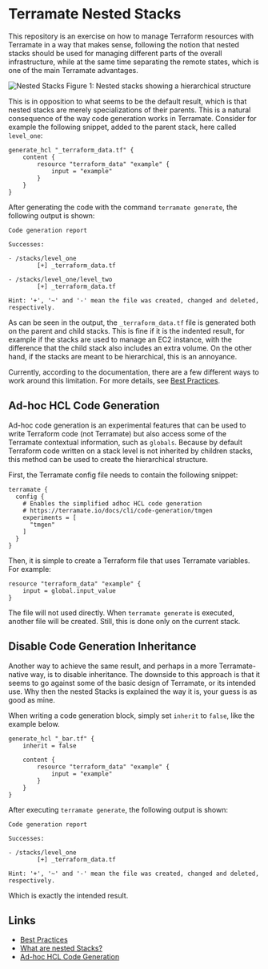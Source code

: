 # Terramate Nested Stacks

This repository is an exercise on how to manage Terraform resources with Terramate in a way that makes sense, following the notion that nested stacks should be used for managing different parts of the overall infrastructure, while at the same time separating the remote states, which is one of the main Terramate advantages.

![Nested Stacks](https://terramate.io/docs/assets/nested-stacks.BpZcLktx.png)
Figure 1: Nested stacks showing a hierarchical structure

This is in opposition to what seems to be the default result, which is that nested stacks are merely specializations of their parents. This is a natural consequence of the way code generation works in Terramate. Consider for example the following snippet, added to the parent stack, here called `level_one`:

```hcl
generate_hcl "_terraform_data.tf" {
    content {
        resource "terraform_data" "example" {
            input = "example"
        }
    }
}
```

After generating the code with the command `terramate generate`, the following output is shown:

```
Code generation report

Successes:

- /stacks/level_one
        [+] _terraform_data.tf

- /stacks/level_one/level_two
        [+] _terraform_data.tf

Hint: '+', '~' and '-' mean the file was created, changed and deleted, respectively.
```

As can be seen in the output, the `_terraform_data.tf` file is generated both on the parent and child stacks. This is fine if it is the indented result, for example if the stacks are used to manage an EC2 instance, with the difference that the child stack also includes an extra volume. On the other hand, if the stacks are meant to be hierarchical, this is an annoyance.

Currently, according to the documentation, there are a few different ways to work around this limitation. For more details, see [Best Practices](https://terramate.io/docs/cli/code-generation/#best-practices).

## Ad-hoc HCL Code Generation

Ad-hoc code generation is an experimental features that can be used to write Terraform code (not Terramate) but also access some of the Terramate contextual information, such as `globals`. Because by default Terraform code written on a stack level is not inherited by children stacks, this method can be used to create the hierarchical structure.

First, the Terramate config file needs to contain the following snippet:

```hcl
terramate {
  config {
    # Enables the simplified adhoc HCL code generation
    # https://terramate.io/docs/cli/code-generation/tmgen
    experiments = [
      "tmgen"
    ]
  }
}
```

Then, it is simple to create a Terraform file that uses Terramate variables. For example:

```hcl
resource "terraform_data" "example" {
    input = global.input_value
}
```

The file will not used directly. When `terramate generate` is executed, another file will be created. Still, this is done only on the current stack.

## Disable Code Generation Inheritance

Another way to achieve the same result, and perhaps in a more Terramate-native way, is to disable inheritance. The downside to this approach is that it seems to go against some of the basic design of Terramate, or its intended use. Why then the nested Stacks is explained the way it is, your guess is as good as mine.

When writing a code generation block, simply set `inherit` to `false`, like the example below.

```hcl
generate_hcl "_bar.tf" {
    inherit = false

    content {
        resource "terraform_data" "example" {
            input = "example"
        }
    }
}
```

After executing `terramate generate`, the following output is shown:

```
Code generation report

Successes:

- /stacks/level_one
        [+] _terraform_data.tf

Hint: '+', '~' and '-' mean the file was created, changed and deleted, respectively.
```

Which is exactly the intended result.

## Links

- [Best Practices](https://terramate.io/docs/cli/code-generation/#best-practices)
- [What are nested Stacks?](https://terramate.io/docs/cli/stacks/nesting#what-are-nested-stacks)
- [Ad-hoc HCL Code Generation](https://terramate.io/docs/cli/code-generation/tmgen)
